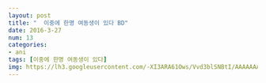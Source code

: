```yaml
---
layout: post
title: "  이중에 한명 여동생이 있다 BD"
date: 2016-3-27
num: 13
categories:
- ani
tags: [이중에 한명 여동생이 있다]
img: https://lh3.googleusercontent.com/-XI3ARA61Ows/Vvd3blSNBtI/AAAAAAAAsc0/Evq3KfaHmoM/
---
```

<script>// <![CDATA[
window.onload=function(){
     document.getElementById("player").height ="500px";
alert("이 애니는 스킵기능준비중입니다");
}
// ]]&gt;</script>